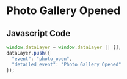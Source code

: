 # Photo Gallery Opened

### 

## Javascript Code
```js
window.dataLayer = window.dataLayer || [];
dataLayer.push({
  "event": "photo_open",
  "detailed_event": "Photo Gallery Opened"
});
```








